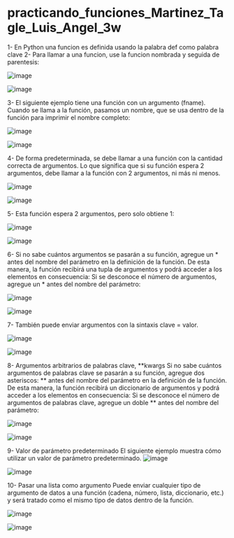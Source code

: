 # practicando_funciones_Martinez_Tagle_Luis_Angel_3w

1- En Python una funcion es definida usando la palabra def como palabra clave 
2- Para llamar a una funcion, use la funcion nombrada y seguida de parentesis:

![image](https://github.com/user-attachments/assets/49b42295-9d06-4582-b981-6261346b7d34)

![image](https://github.com/user-attachments/assets/1e4088a3-411c-4e32-b24c-523c9f7848a7)

3- El siguiente ejemplo tiene una función con un argumento (fname). Cuando se llama a la función, pasamos un nombre, que se usa dentro de la función para imprimir el nombre completo:

![image](https://github.com/user-attachments/assets/ea756430-c261-45ec-b211-cc24103cdc4d)

![image](https://github.com/user-attachments/assets/7928f263-b1e6-4a5c-a2d6-3bf0bc22fcaf)

4- De forma predeterminada, se debe llamar a una función con la cantidad correcta de argumentos. Lo que significa que si su función espera 2 argumentos, debe llamar a la función con 2 argumentos, ni más ni menos.

![image](https://github.com/user-attachments/assets/1d2798f7-2bf7-453d-a8a0-f803d78a480c)

![image](https://github.com/user-attachments/assets/a69dd3b6-6d82-4c73-bbd2-5ac68e2297a1)

5- Esta función espera 2 argumentos, pero solo obtiene 1:

![image](https://github.com/user-attachments/assets/c47e0add-08e9-4ff1-b63a-2ea39395ddd7)

![image](https://github.com/user-attachments/assets/562a7f2c-b461-48f2-b71d-4d599622fa8b)

6- Si no sabe cuántos argumentos se pasarán a su función, agregue un * antes del nombre del parámetro en la definición de la función.
De esta manera, la función recibirá una tupla de argumentos y podrá acceder a los elementos en consecuencia:
Si se desconoce el número de argumentos, agregue un * antes del nombre del parámetro:

![image](https://github.com/user-attachments/assets/bff93620-5144-45a1-800b-8b66f5b1d62d)

![image](https://github.com/user-attachments/assets/27974b0e-04b1-403b-9ae3-121fc42aa536)

7- También puede enviar argumentos con la sintaxis clave = valor.

![image](https://github.com/user-attachments/assets/ee6f3bc5-247b-40e7-b8ab-a21a74ddbd73)

![image](https://github.com/user-attachments/assets/5be7c585-68a0-40a8-975c-60ff08859dcc)


8- Argumentos arbitrarios de palabras clave, **kwargs
Si no sabe cuántos argumentos de palabras clave se pasarán a su función, agregue dos asteriscos: ** antes del nombre del parámetro en la definición de la función.
De esta manera, la función recibirá un diccionario de argumentos y podrá acceder a los elementos en consecuencia:
Si se desconoce el número de argumentos de palabras clave, agregue un doble ** antes del nombre del parámetro:


![image](https://github.com/user-attachments/assets/a161b5bc-6408-4c68-9b46-19181ced4c95)

![image](https://github.com/user-attachments/assets/c6d3b048-d746-4b4b-8f60-ee6712090a3b)

9- Valor de parámetro predeterminado
El siguiente ejemplo muestra cómo utilizar un valor de parámetro predeterminado.
![image](https://github.com/user-attachments/assets/057986c8-a850-4405-a38b-7f8b880f242d)

![image](https://github.com/user-attachments/assets/45a550f6-e5a3-47b5-a925-3be6739532de)

10- Pasar una lista como argumento
Puede enviar cualquier tipo de argumento de datos a una función (cadena, número, lista, diccionario, etc.) y será tratado como el mismo tipo de datos dentro de la función.

![image](https://github.com/user-attachments/assets/4f7e0de6-a11c-44d1-b2ed-9e3c4da12827)

![image](https://github.com/user-attachments/assets/c1e559a4-988b-42fd-9a92-f2406ea951d5)













